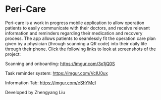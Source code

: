 # Peri-Care
Peri-care is a work in progress mobile application to allow operation patients to easily communicate with their doctors, and receive relevant information and reminders regarding their medication and recovery process. The app allows patients to seamlessly fit the operation care plan given by a physician (through scanning a QR code) into their daily life through their phone.
Click the following links to look at screenshots of the project:

Scanning and onboarding:
https://imgur.com/3o1jQ0S

Task reminder system:
https://imgur.com/VcIU0ux

Information Tab:
https://imgur.com/eShYMeI

Developed by Zhengyang Liu
